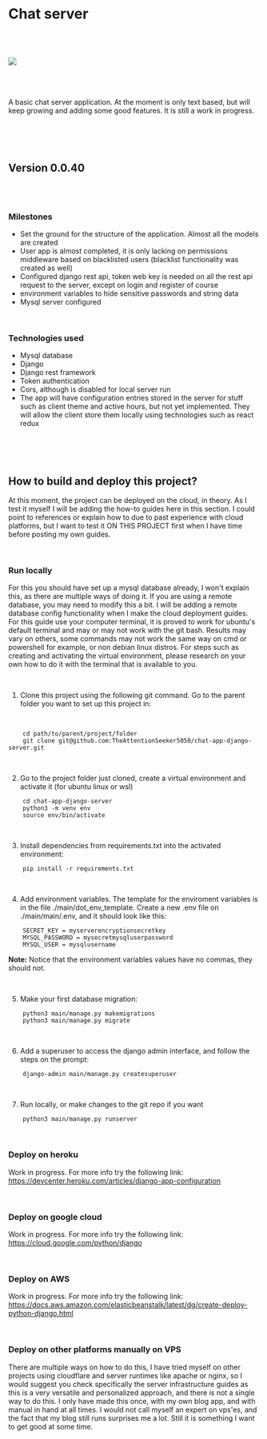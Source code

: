 # Chat server

<br>
<br>
<br>

<img src="https://images.pexels.com/photos/6636906/pexels-photo-6636906.jpeg?auto=compress&cs=tinysrgb&w=1260&h=750&dpr=1">

<br>
<br>
<br>
<br>

A basic chat server application. At the moment is only text based, but will keep growing and adding some good features. It is still a work in progress. 

<br>
<br>
<br>

## Version 0.0.40

<br>
<br>

### Milestones

- Set the ground for the structure of the application. Almost all the models are created
- User app is almost completed, it is only lacking on permissions middleware based on blacklisted users (blacklist functionality was created as well)
- Configured django rest api, token web key is needed on all the rest api request to the server, except on login and register of course
- environment variables to hide sensitive passwords and string data
- Mysql server configured

<br>

### Technologies used

- Mysql database
- Django
- Django rest framework
- Token authentication
- Cors, although is disabled for local server run
- The app will have configuration entries stored in the server for stuff such as client theme and active hours, but not yet implemented. They will allow the client store them locally using technologies such as react redux

<br>
<br>
<br>

## How to build and deploy this project?

At this moment, the project can be deployed on the cloud, in theory. As I test it myself I will be adding the how-to guides here in this section. I could point to references or explain how to due to past experience with cloud platforms, but I want to test it ON THIS PROJECT first when I have time before posting my own guides.

<br>

### Run locally

For this you should have set up a mysql database already, I won't explain this, as there are multiple ways of doing it. If you are using a remote database, you may need to modify this a bit. I will be adding a remote database config functionality when I make the cloud deployment guides. For this guide use your computer terminal, it is proved to work for ubuntu's default terminal and may or may not work with the git bash. Results may vary on others, some commands may not work the same way on cmd or powershell for example, or non debian linux distros. For steps such as creating and activating the virtual environment, please research on your own how to do it with the terminal that is available to you.

<br>

1. Clone this project using the following git command. Go to the parent folder you want to set up this project in:

<br>

```
    cd path/to/parent/project/folder
    git clone git@github.com:TheAttentionSeeker5050/chat-app-django-server.git
```

<br>

2. Go to the project folder just cloned, create a virtual environment and activate it (for ubuntu linux or wsl)

```
    cd chat-app-django-server
    python3 -m venv env
    source env/bin/activate
```

<br>

3. Install dependencies from requirements.txt into the activated environment:

```
    pip install -r requirements.txt
```

<br>

4. Add environment variables. The template for the enviroment variables is in the file ./main/dot_env_template. Create a new .env file on ./main/main/.env, and it should look like this:

```
    SECRET_KEY = myserverencryptionsecretkey
    MYSQL_PASSWORD = mysecretmysqluserpassword
    MYSQL_USER = mysqlusername
```

<strong>Note:</strong> Notice that the environment variables values have no commas, they should not.

<br>

5. Make your first database migration:

```
    python3 main/manage.py makemigrations
    python3 main/manage.py migrate
```

<br>

6. Add a superuser to access the django admin interface, and follow the steps on the prompt:

```
    django-admin main/manage.py createsuperuser
```

<br>

7. Run locally, or make changes to the git repo if you want

```
    python3 main/manage.py runserver
```

<br>

### Deploy on heroku

Work in progress. For more info try the following link:
https://devcenter.heroku.com/articles/django-app-configuration

<br>

### Deploy on google cloud
Work in progress. For more info try the following link:
https://cloud.google.com/python/django

<br>

### Deploy on AWS


Work in progress. For more info try the following link:
https://docs.aws.amazon.com/elasticbeanstalk/latest/dg/create-deploy-python-django.html

<br>

### Deploy on other platforms manually on VPS

There are multiple ways on how to do this, I have tried myself on other projects using cloudflare and server runtimes like apache or nginx, so I would suggest you check specifically the server infrastructure guides as this is a very versatile and personalized approach, and there is not a single way to do this. I only have made this once, with my own blog app, and with manual in hand at all times. I would not call myself an expert on vps'es, and the fact that my blog still runs surprises me a lot. Still it is something I want to get good at some time.


